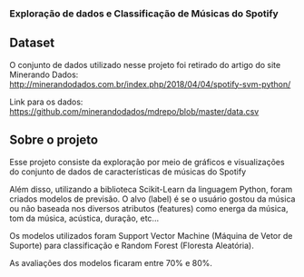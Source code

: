 ### Exploração de dados e Classificação de Músicas do Spotify

## Dataset
O conjunto de dados utilizado nesse projeto foi retirado do artigo do site Minerando Dados:
http://minerandodados.com.br/index.php/2018/04/04/spotify-svm-python/

Link para os dados:
https://github.com/minerandodados/mdrepo/blob/master/data.csv

## Sobre o projeto

Esse projeto consiste da exploração por meio de gráficos e visualizações do conjunto de dados de características de músicas do Spotify

Além disso, utilizando a biblioteca Scikit-Learn da linguagem Python, foram criados modelos de previsão. O alvo (label) é se o usuário gostou da música ou não baseada nos diversos atributos (features) como energa da música, tom da música, acústica, duração, etc...

Os modelos utilizados foram Support Vector Machine (Máquina de Vetor de Suporte) para classificação e Random Forest (Floresta Aleatória).

As avaliações dos modelos ficaram entre 70% e 80%.
